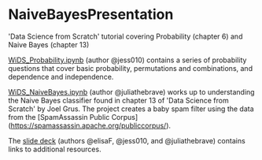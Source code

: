 # NaiveBayesPresentation
'Data Science from Scratch' tutorial covering Probability (chapter 6) and Naive Bayes (chapter 13)

[WiDS_Probability.ipynb](WiDS_Probability.ipynb) (author @jess010) contains a series of probability questions that cover basic probability, permutations and combinations, and dependence and independence.

[WiDS_NaiveBayes.ipynb](WiDS_NaiveBayes.ipynb) (author @juliathebrave) works up to understanding the Naive Bayes classifier found in chapter 13 of 'Data Science from Scratch' by Joel Grus. The project creates a baby spam filter using the data from the [SpamAssassin Public Corpus] (https://spamassassin.apache.org/publiccorpus/).

The [slide deck](https://docs.google.com/presentation/d/1Ac2BtZBMJGeaMGwshM8ZD58NQN7V_Nh9E4cM9HSios0/edit?usp=sharing) (authors @elisaF, @jess010, and @juliathebrave) contains links to additional resources.




